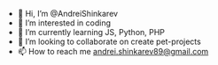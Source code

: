 - 👋 Hi, I’m @AndreiShinkarev
- 👀 I’m interested in coding
- 🌱 I’m currently learning JS, Python, PHP
- 💞️ I’m looking to collaborate on create pet-projects
- 📫 How to reach me andrei.shinkarev89@gmail.com

<!---
AndreiShinkarev/AndreiShinkarev is a ✨ special ✨ repository because its `README.md` (this file) appears on your GitHub profile.
You can click the Preview link to take a look at your changes.
--->
